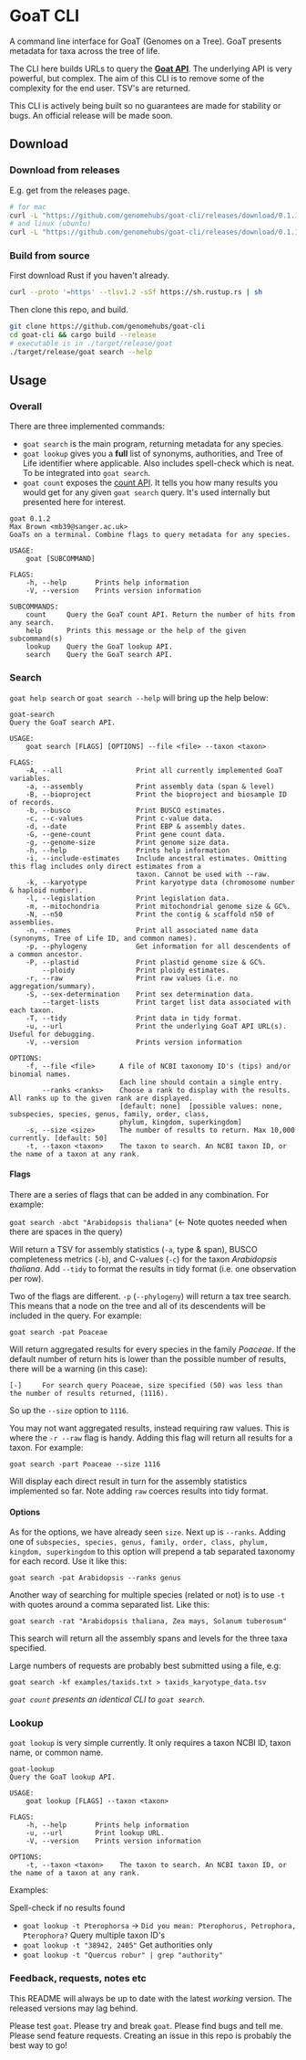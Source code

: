# GoaT CLI

A command line interface for GoaT (Genomes on a Tree). GoaT presents metadata for taxa across the tree of life. 

The CLI here builds URLs to query the <b><a href="https://goat.genomehubs.org/api-docs/">Goat API</a></b>. The underlying API is very powerful, but complex. The aim of this CLI is to remove some of the complexity for the end user. TSV's are returned.

This CLI is actively being built so no guarantees are made for stability or bugs. An official release will be made soon.

## Download

### Download from releases

E.g. get from the releases page.

```bash
# for mac
curl -L "https://github.com/genomehubs/goat-cli/releases/download/0.1.1/goat_mac_0.1.1" > goat && chmod +x goat
# and linux (ubuntu)
curl -L "https://github.com/genomehubs/goat-cli/releases/download/0.1.1/goat_ubuntu_0.1.1" > goat && chmod +x goat
```

### Build from source

First download Rust if you haven't already.

```bash
curl --proto '=https' --tlsv1.2 -sSf https://sh.rustup.rs | sh
```

Then clone this repo, and build.

```bash
git clone https://github.com/genomehubs/goat-cli
cd goat-cli && cargo build --release
# executable is in ./target/release/goat
./target/release/goat search --help
```

## Usage

### Overall

There are three implemented commands:

- `goat search` is the main program, returning metadata for any species.
- `goat lookup` gives you a **full** list of synonyms, authorities, and Tree of Life identifier where applicable. Also includes spell-check which is neat. To be integrated into `goat search`.
- `goat count` exposes the <a href="https://goat.genomehubs.org/api-docs/#/GoaT%20API/getSearchResultCount">count API</a>. It tells you how many results you would get for any given `goat search` query. It's used internally but presented here for interest.

```
goat 0.1.2
Max Brown <mb39@sanger.ac.uk>
GoaTs on a terminal. Combine flags to query metadata for any species.

USAGE:
    goat [SUBCOMMAND]

FLAGS:
    -h, --help       Prints help information
    -V, --version    Prints version information

SUBCOMMANDS:
    count     Query the GoaT count API. Return the number of hits from any search.
    help      Prints this message or the help of the given subcommand(s)
    lookup    Query the GoaT lookup API.
    search    Query the GoaT search API.
```

### Search

`goat help search` or `goat search --help` will bring up the help below:

```
goat-search 
Query the GoaT search API.

USAGE:
    goat search [FLAGS] [OPTIONS] --file <file> --taxon <taxon>

FLAGS:
    -A, --all                  Print all currently implemented GoaT variables.
    -a, --assembly             Print assembly data (span & level)
    -B, --bioproject           Print the bioproject and biosample ID of records.
    -b, --busco                Print BUSCO estimates.
    -c, --c-values             Print c-value data.
    -d, --date                 Print EBP & assembly dates.
    -G, --gene-count           Print gene count data.
    -g, --genome-size          Print genome size data.
    -h, --help                 Prints help information
    -i, --include-estimates    Include ancestral estimates. Omitting this flag includes only direct estimates from a
                               taxon. Cannot be used with --raw.
    -k, --karyotype            Print karyotype data (chromosome number & haploid number).
    -l, --legislation          Print legislation data.
    -m, --mitochondria         Print mitochondrial genome size & GC%.
    -N, --n50                  Print the contig & scaffold n50 of assemblies.
    -n, --names                Print all associated name data (synonyms, Tree of Life ID, and common names).
    -p, --phylogeny            Get information for all descendents of a common ancestor.
    -P, --plastid              Print plastid genome size & GC%.
        --ploidy               Print ploidy estimates.
    -r, --raw                  Print raw values (i.e. no aggregation/summary).
    -S, --sex-determination    Print sex determination data.
        --target-lists         Print target list data associated with each taxon.
    -T, --tidy                 Print data in tidy format.
    -u, --url                  Print the underlying GoaT API URL(s). Useful for debugging.
    -V, --version              Prints version information

OPTIONS:
    -f, --file <file>      A file of NCBI taxonomy ID's (tips) and/or binomial names.
                           Each line should contain a single entry.
        --ranks <ranks>    Choose a rank to display with the results. All ranks up to the given rank are displayed.
                           [default: none]  [possible values: none, subspecies, species, genus, family, order, class,
                           phylum, kingdom, superkingdom]
    -s, --size <size>      The number of results to return. Max 10,000 currently. [default: 50]
    -t, --taxon <taxon>    The taxon to search. An NCBI taxon ID, or the name of a taxon at any rank.
```

#### Flags

There are a series of flags that can be added in any combination. For example:

`goat search -abct "Arabidopsis thaliana"` (<- Note quotes needed when there are spaces in the query)

Will return a TSV for assembly statistics (`-a`, type & span), BUSCO completeness metrics (`-b`), and C-values (`-c`) for the taxon <i>Arabidopsis thaliana</i>. Add `--tidy` to format the results in tidy format (i.e. one observation per row).

Two of the flags are different. `-p` (`--phylogeny`) will return a tax tree search. This means that a node on the tree and all of its descendents will be included in the query. For example:

`goat search -pat Poaceae` 

Will return aggregated results for every species in the family <i>Poaceae</i>. If the default number of return hits is lower than the possible number of results, there will be a warning (in this case):

`[-]     For search query Poaceae, size specified (50) was less than the number of results returned, (1116).`

So up the `--size` option to `1116`.

You may not want aggregated results, instead requiring raw values. This is where the `-r --raw` flag is handy. Adding this flag will return all results for a taxon. For example:

`goat search -part Poaceae --size 1116` 

Will display each direct result in turn for the assembly statistics implemented so far. Note adding `raw` coerces results into tidy format.

#### Options

As for the options, we have already seen `size`. Next up is `--ranks`. Adding one of `subspecies, species, genus, family, order, class, phylum, kingdom, superkingdom` to this option will prepend a tab separated taxonomy for each record. Use it like this:

`goat search -pat Arabidopsis --ranks genus` 

Another way of searching for multiple species (related or not) is to use `-t` with quotes around a comma separated list. Like this:

`goat search -rat "Arabidopsis thaliana, Zea mays, Solanum tuberosum"`

This search will return all the assembly spans and levels for the three taxa specified.

Large numbers of requests are probably best submitted using a file, e.g:

`goat search -kf examples/taxids.txt > taxids_karyotype_data.tsv`

*`goat count` presents an identical CLI to `goat search`.*

### Lookup

`goat lookup` is very simple currently. It only requires a taxon NCBI ID, taxon name, or common name.

```
goat-lookup 
Query the GoaT lookup API.

USAGE:
    goat lookup [FLAGS] --taxon <taxon>

FLAGS:
    -h, --help       Prints help information
    -u, --url        Print lookup URL.
    -V, --version    Prints version information

OPTIONS:
    -t, --taxon <taxon>    The taxon to search. An NCBI taxon ID, or the name of a taxon at any rank.
```

Examples:

Spell-check if no results found
- `goat lookup -t Pterophorsa` -> `Did you mean: Pterophorus, Petrophora, Pterophora?`
Query multiple taxon ID's
- `goat lookup -t "38942, 2405"`
Get authorities only
- `goat lookup -t "Quercus robur" | grep "authority"`

### Feedback, requests, notes etc

This README will always be up to date with the latest *working* version. The released versions may lag behind.

Please test `goat`. Please try and break `goat`. Please find bugs and tell me. Please send feature requests. Creating an issue in this repo is probably the best way to go!
